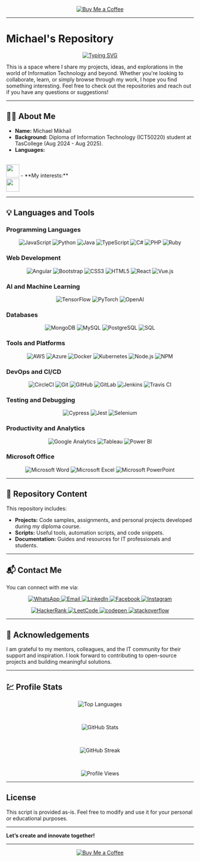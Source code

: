 
<p align="center"> <a href="https://buymeacoffee.com/walle84h" target="_blank"> <img src="https://img.shields.io/badge/Buy%20Me%20a%20Coffee-F7CA88?style=for-the-badge&logo=buy-me-a-coffee&logoColor=black" alt="Buy Me a Coffee" /> </a> </p>

---

# Michael's Repository

<p align="center">
<a href="https://git.io/typing-svg"><img src="https://readme-typing-svg.herokuapp.com?font=Fira+Code&pause=1000&center=true&multiline=true&width=435&lines=Hi+%F0%9F%91%8B;Welcome+to+my+GitHub+repository!" alt="Typing SVG" /></a>
</p>

This is a space where I share my projects, ideas, and explorations in the world of Information Technology and beyond. Whether you're looking to collaborate, learn, or simply browse through my work, I hope you find something interesting. Feel free to check out the repositories and reach out if you have any questions or suggestions!

---

## 💁‍♂️ About Me

- **Name:** Michael Mikhail  
- **Background:** Diploma of Information Technology (ICT50220) student at TasCollege (Aug 2024 - Aug 2025).  
- **Languages:** 
<br>
   <img src="https://readme-typing-svg.demolab.com?font=Roboto+Slab&size=30&center=false&vCenter=true&width=450&duration=1500&pause=1000&lines=English;Arabic" width="auto" height="35"/>
- **My interests:**
<br>
<img src="https://readme-typing-svg.demolab.com?font=Roboto+Slab&size=30&center=false&vCenter=true&width=450&duration=1500&pause=1000&lines=Artificial+Intelligence;Machine+Learning;Data+Science;Web+Development;Software+Development;Cybersecurity;Cloud+Computing;Game+Development;DevOps;Data+Visualization;Embedded+Systems;Mobile+Application+Development;Open+Source;Networking;Agile+Methodologies" width="auto" height="35"/>

---

## 💡 Languages and Tools  

### Programming Languages

<p align="center">
    <img alt="JavaScript" title="JavaScript" src="https://img.shields.io/badge/JavaScript-F7DF1E?style=for-the-badge&logo=javascript&logoColor=black" />
    <img alt="Python" title="Python" src="https://img.shields.io/badge/Python-3670A0?style=for-the-badge&logo=python&logoColor=ffdd54" />
    <img alt="Java" title="Java" src="https://img.shields.io/badge/Java-007396?style=for-the-badge&logo=java&logoColor=white" />
    <img alt="TypeScript" title="TypeScript" src="https://img.shields.io/badge/TypeScript-3178C6?style=for-the-badge&logo=typescript&logoColor=white" />
    <img alt="C#" title="C#" src="https://img.shields.io/badge/C%23-239120?style=for-the-badge&logo=c-sharp&logoColor=white" />
    <img alt="PHP" title="PHP" src="https://img.shields.io/badge/PHP-777BB4?style=for-the-badge&logo=php&logoColor=white" />
    <img alt="Ruby" title="Ruby" src="https://img.shields.io/badge/Ruby-CC342D?style=for-the-badge&logo=ruby&logoColor=white" />
</p>

### Web Development

<p align="center">
    <img alt="Angular" title="Angular" src="https://img.shields.io/badge/Angular-E23237?style=for-the-badge&logo=angular&logoColor=white" />
    <img alt="Bootstrap" title="Bootstrap" src="https://img.shields.io/badge/Bootstrap-563D7C?style=for-the-badge&logo=bootstrap&logoColor=white" />
    <img alt="CSS3" title="CSS3" src="https://img.shields.io/badge/CSS3-1572B6?style=for-the-badge&logo=css3&logoColor=white" />
    <img alt="HTML5" title="HTML5" src="https://img.shields.io/badge/HTML5-E34F26?style=for-the-badge&logo=html5&logoColor=white" />
    <img alt="React" title="React" src="https://img.shields.io/badge/React-61DAFB?style=for-the-badge&logo=react&logoColor=black" />
    <img alt="Vue.js" title="Vue.js" src="https://img.shields.io/badge/Vue.js-4FC08D?style=for-the-badge&logo=vue.js&logoColor=white" />
</p>

### AI and Machine Learning

<p align="center">
    <img alt="TensorFlow" title="TensorFlow" src="https://img.shields.io/badge/TensorFlow-FF6F00?style=for-the-badge&logo=tensorflow&logoColor=white" />
    <img alt="PyTorch" title="PyTorch" src="https://img.shields.io/badge/PyTorch-EE4C2C?style=for-the-badge&logo=pytorch&logoColor=white" />
    <img alt="OpenAI" title="OpenAI" src="https://img.shields.io/badge/OpenAI-1F1F1F?style=for-the-badge&logo=openai&logoColor=white" />
</p>

### Databases

<p align="center">
    <img alt="MongoDB" title="MongoDB" src="https://img.shields.io/badge/MongoDB-4EA94B?style=for-the-badge&logo=mongodb&logoColor=white" />
    <img alt="MySQL" title="MySQL" src="https://img.shields.io/badge/MySQL-4479A1?style=for-the-badge&logo=mysql&logoColor=white" />
    <img alt="PostgreSQL" title="PostgreSQL" src="https://img.shields.io/badge/PostgreSQL-336791?style=for-the-badge&logo=postgresql&logoColor=white" />
    <img alt="SQL" title="SQL" src="https://img.shields.io/badge/SQL-003B57?style=for-the-badge&logo=databricks&logoColor=white" />
</p>

### Tools and Platforms

<p align="center">
    <img alt="AWS" title="AWS" src="https://img.shields.io/badge/Amazon_AWS-232F3E?style=for-the-badge&logo=amazonaws&logoColor=white" />
    <img alt="Azure" title="Azure" src="https://img.shields.io/badge/Microsoft_Azure-0089D6?style=for-the-badge&logo=microsoftazure&logoColor=white" />
    <img alt="Docker" title="Docker" src="https://img.shields.io/badge/Docker-2496ED?style=for-the-badge&logo=docker&logoColor=white" />
    <img alt="Kubernetes" title="Kubernetes" src="https://img.shields.io/badge/Kubernetes-326CE5?style=for-the-badge&logo=kubernetes&logoColor=white" />
    <img alt="Node.js" title="Node.js" src="https://img.shields.io/badge/Node.js-43853D?style=for-the-badge&logo=node.js&logoColor=white" />
    <img alt="NPM" title="NPM" src="https://img.shields.io/badge/NPM-CB3837?style=for-the-badge&logo=npm&logoColor=white" />
</p>

### DevOps and CI/CD

<p align="center">
    <img alt="CircleCI" title="CircleCI" src="https://img.shields.io/badge/CircleCI-00A9B5?style=for-the-badge&logo=circleci&logoColor=white" />
    <img alt="Git" title="Git" src="https://img.shields.io/badge/Git-F05033?style=for-the-badge&logo=git&logoColor=white" />
    <img alt="GitHub" title="GitHub" src="https://img.shields.io/badge/GitHub-181717?style=for-the-badge&logo=github&logoColor=white" />
    <img alt="GitLab" title="GitLab" src="https://img.shields.io/badge/GitLab-FCA121?style=for-the-badge&logo=gitlab&logoColor=white" />
    <img alt="Jenkins" title="Jenkins" src="https://img.shields.io/badge/Jenkins-D24939?style=for-the-badge&logo=jenkins&logoColor=white" />
    <img alt="Travis CI" title="Travis CI" src="https://img.shields.io/badge/Travis_CI-3E8BFF?style=for-the-badge&logo=travis-ci&logoColor=white" />
</p>

### Testing and Debugging

<p align="center">
    <img alt="Cypress" title="Cypress" src="https://img.shields.io/badge/Cypress-17202C?style=for-the-badge&logo=cypress&logoColor=white" />
    <img alt="Jest" title="Jest" src="https://img.shields.io/badge/Jest-C21325?style=for-the-badge&logo=jest&logoColor=white" />
    <img alt="Selenium" title="Selenium" src="https://img.shields.io/badge/Selenium-43B02A?style=for-the-badge&logo=selenium&logoColor=white" />
</p>

### Productivity and Analytics

<p align="center">
    <img alt="Google Analytics" title="Google Analytics" src="https://img.shields.io/badge/Google_Analytics-F8A600?style=for-the-badge&logo=googleanalytics&logoColor=white" />
    <img alt="Tableau" title="Tableau" src="https://img.shields.io/badge/Tableau-E97627?style=for-the-badge&logo=tableau&logoColor=white" />
    <img alt="Power BI" title="Power BI" src="https://img.shields.io/badge/Power_BI-FFBF00?style=for-the-badge&logo=powerbi&logoColor=white" />
</p>

### Microsoft Office

<p align="center">
    <img alt="Microsoft Word" title="Microsoft Word" src="https://img.shields.io/badge/Microsoft_Word-2B579A?style=for-the-badge&logo=microsoftword&logoColor=white" />
    <img alt="Microsoft Excel" title="Microsoft Excel" src="https://img.shields.io/badge/Microsoft_Excel-217346?style=for-the-badge&logo=microsoftexcel&logoColor=white" />
    <img alt="Microsoft PowerPoint" title="Microsoft PowerPoint" src="https://img.shields.io/badge/Microsoft_PowerPoint-B7472A?style=for-the-badge&logo=microsoftpowerpoint&logoColor=white" />
</p>

---

## 📂 Repository Content  

This repository includes:  

- **Projects:** Code samples, assignments, and personal projects developed during my diploma course.  
- **Scripts:** Useful tools, automation scripts, and code snippets.  
- **Documentation:** Guides and resources for IT professionals and students.  

---

## 📬 Contact Me 

You can connect with me via:  

<p align="center">
    <a href="https://wa.me/61422749979" target="_blank">
        <img alt="WhatsApp" title="WhatsApp" src="https://img.shields.io/badge/WhatsApp-25D366?style=for-the-badge&logo=whatsapp&logoColor=white" />
    </a>
    <a href="mailto:wall-e84@hotmail.com" target="_blank">
        <img alt="Email" title="Email" src="https://img.shields.io/badge/Gmail-D14836?style=for-the-badge&logo=gmail&logoColor=white" />
    </a>
    <a href="https://www.linkedin.com/in/michael-m-g/" target="_blank">
        <img alt="LinkedIn" title="LinkedIn" src="https://img.shields.io/badge/LinkedIn-0A66C2?style=for-the-badge&logo=linkedin&logoColor=white" />
    </a>
    <a href="https://www.facebook.com/xxx" target="_blank">
        <img alt="Facebook" title="Facebook" src="https://img.shields.io/badge/Facebook-1877F2?style=for-the-badge&logo=facebook&logoColor=white" />
    </a>
    <a href="https://www.instagram.com/xxx" target="_blank">
        <img alt="Instagram" title="Instagram" src="https://img.shields.io/badge/Instagram-E4405F?style=for-the-badge&logo=instagram&logoColor=white" />
    </a>
</p>

<p align="center">
    <a href="https://www.hackerrank.com/wall_e84" target="_blank">
        <img alt="HackerRank" title="HackerRank" src="https://img.shields.io/badge/HackerRank-2EC866?style=for-the-badge&logo=hackerrank&logoColor=white" />
    </a>
    <a href="https://www.leetcode.com/MichaelMikhail" target="_blank">
        <img alt="LeetCode" title="LeetCode" src="https://img.shields.io/badge/LeetCode-000000?style=for-the-badge&logo=leetcode&logoColor=d16c06" />
    </a>
        <a href="https://codepen.io/MichaelMagdy" target="blank">
        <img
            src="https://img.shields.io/badge/Codepen-000000?style=for-the-badge&logo=codepen&logoColor=white"
            alt="codepen"
            title="codepen"
        />
    </a>
    <a href="https://stackoverflow.com/users/26909939/michaelmagdyg" target="blank">
        <img
            src="https://img.shields.io/badge/-Stackoverflow-FE7A16?style=for-the-badge&logo=stack-overflow&logoColor=white"
            alt="stackoverflow"
            title="stackoverflow"
        />
    </a>
</p>

---

## 🙏 Acknowledgements  

I am grateful to my mentors, colleagues, and the IT community for their support and inspiration. I look forward to contributing to open-source projects and building meaningful solutions.

---
## 💹 Profile Stats

<p align="center">
  <img src="https://github-readme-stats.vercel.app/api/top-langs/?username=MichaelMagdyG&layout=compact&theme=radical&title_color=ff6ec7&text_color=ffffff&bg_color=151515&card_width=500" alt="Top Languages" />
</p>
<br />
<p align="center">
  <img src="https://github-readme-stats.vercel.app/api/?username=MichaelMagdyG&show_icons=true&custom_title=Michael%27s%20GitHub%20Stats&theme=radical&title_color=ff6ec7&icon_color=79ff97&text_color=ffffff&bg_color=151515" alt="GitHub Stats" />
</p>
<br />
<p align="center">
  <img src="https://github-readme-streak-stats.herokuapp.com/?user=MichaelMagdyG&theme=radical&fire=ff6ec7&ring=79ff97&text_color=ffffff&background=151515&stroke=303030&custom_title=Michael%27s%20GitHub%20Streak" alt="GitHub Streak" />
</p>
<br />
<p align="center">
  <img src="https://komarev.com/ghpvc/?username=MichaelMagdyG&label=PROFILE%20VIEWS&color=ff6ec7&style=for-the-badge" alt="Profile Views" />
</p>

---

## License
This script is provided as-is. Feel free to modify and use it for your personal or educational purposes.

---

**Let’s create and innovate together!**  

---
<p align="center"> <a href="https://buymeacoffee.com/walle84h" target="_blank"> <img src="https://img.shields.io/badge/Buy%20Me%20a%20Coffee-F7CA88?style=for-the-badge&logo=buy-me-a-coffee&logoColor=black" alt="Buy Me a Coffee" /> </a> </p>
